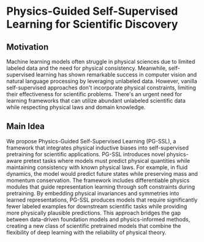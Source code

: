 # Physics-Guided Self-Supervised Learning for Scientific Discovery

## Motivation
Machine learning models often struggle in physical sciences due to limited labeled data and the need for physical consistency. Meanwhile, self-supervised learning has shown remarkable success in computer vision and natural language processing by leveraging unlabeled data. However, vanilla self-supervised approaches don't incorporate physical constraints, limiting their effectiveness for scientific problems. There's an urgent need for learning frameworks that can utilize abundant unlabeled scientific data while respecting physical laws and domain knowledge.

## Main Idea
We propose Physics-Guided Self-Supervised Learning (PG-SSL), a framework that integrates physical inductive biases into self-supervised pretraining for scientific applications. PG-SSL introduces novel physics-aware pretext tasks where models must predict physical quantities while maintaining consistency with known physical laws. For example, in fluid dynamics, the model would predict future states while preserving mass and momentum conservation. The framework includes differentiable physics modules that guide representation learning through soft constraints during pretraining. By embedding physical invariances and symmetries into learned representations, PG-SSL produces models that require significantly fewer labeled examples for downstream scientific tasks while providing more physically plausible predictions. This approach bridges the gap between data-driven foundation models and physics-informed methods, creating a new class of scientific pretrained models that combine the flexibility of deep learning with the reliability of physical theory.